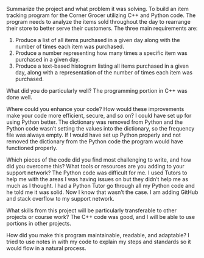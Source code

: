 Summarize the project and what problem it was solving.
To build an item tracking program for the Corner Grocer utilizing C++ and Python code. The program needs to analyze the items sold throughout the day to rearrange their store to better serve their customers. The three main requirements are:
1.	Produce a list of all items purchased in a given day along with the number of times each item was purchased.
2.	Produce a number representing how many times a specific item was purchased in a given day.
3.	Produce a text-based histogram listing all items purchased in a given day, along with a representation of the number of times each item was purchased.

What did you do particularly well?
The programming portion in C++ was done well. 

Where could you enhance your code? How would these improvements make your code more efficient, secure, and so on?
I could have set up for using Python better. The dictionary was removed from Python and the Python code wasn’t setting the values into the dictionary, so the frequency file was always empty. If I would have set up Python properly and not removed the dictionary from the Python code the program would have functioned properly.

Which pieces of the code did you find most challenging to write, and how did you overcome this? What tools or resources are you adding to your support network?
The Python code was difficult for me. I used Tutors to help me with the areas I was having issues on but they didn’t help me as much as I thought. I had a Python Tutor go through all my Python code and he told me it was solid. Now I know that wasn’t the case. I am adding GitHub and stack overflow to my support network.

What skills from this project will be particularly transferable to other projects or course work?
The C++ code was good, and I will be able to use portions in other projects.

How did you make this program maintainable, readable, and adaptable?
I tried to use notes in with my code to explain my steps and standards so it would flow in a natural process. 

